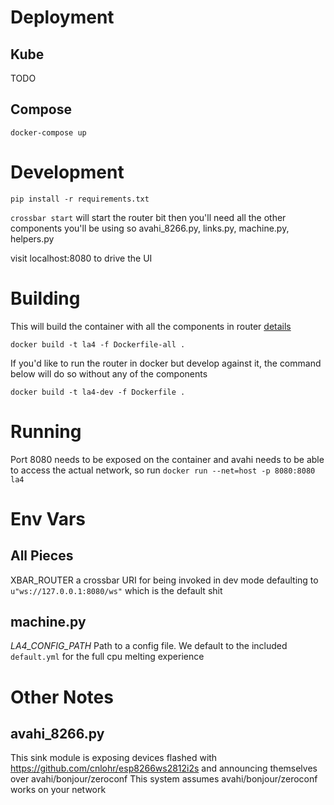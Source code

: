 # Deployment


## Kube

TODO

## Compose

`docker-compose up`

# Development

`pip install -r requirements.txt`

`crossbar start` will start the router bit
then you'll need all the other components you'll be using
so avahi_8266.py, links.py, machine.py, helpers.py

visit localhost:8080 to drive the UI

# Building

This will build the container with all the components in router [details](https://crossbar.io/docs/Container-Configuration/)

`docker build -t la4 -f Dockerfile-all . `

If you'd like to run the router in docker but develop against it, the command below will do so without any of the components

`docker build -t la4-dev -f Dockerfile . `


# Running

Port 8080 needs to be exposed on the container and avahi needs to be able to access the actual network, so run `docker run --net=host -p 8080:8080 la4`

# Env Vars

## All Pieces

XBAR_ROUTER a crossbar URI for being invoked in dev mode defaulting to `u"ws://127.0.0.1:8080/ws"` which is the default shit

## machine.py

*LA4_CONFIG_PATH* Path to a config file. We default to the included `default.yml` for the full cpu melting experience

# Other Notes

## avahi_8266.py

This sink module is exposing devices flashed with https://github.com/cnlohr/esp8266ws2812i2s and announcing themselves over avahi/bonjour/zeroconf
This system assumes avahi/bonjour/zeroconf works on your network

